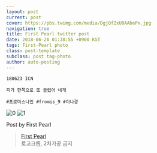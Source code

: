```yaml
---
layout: post
current: post
cover: https://pbs.twimg.com/media/DgjQfZxU0AAbePx.jpg
navigation: true
title: First Pearl twitter post
date: 2018-06-26 01:38:55 +0900 KST
tags: First-Pearl photo
class: post-template
subclass: post tag-photo
author: auto-posting
---
```


```  
180623 ICN  
  
피가 한쪽으로 또 쏠렸어 네게  
  
#프로미스나인 #fromis_9 #이나경  

```

![0](https://pbs.twimg.com/media/DgjQeFHUwAEPs3Y.jpg)
![1](https://pbs.twimg.com/media/DgjQfZxU0AAbePx.jpg)


Post by First Pearl

> [First Pearl](https://twitter.com/fromis_ng)  
  로고크롭, 2차가공 금지